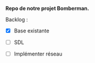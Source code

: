 **Repo de notre projet Bomberman.**

Backlog : 
- [x] Base existante
- [ ] SDL
- [ ] Implémenter réseau

